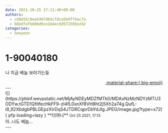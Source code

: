 ```yaml
---
date: 2021-10-25 17:11:48+09:00
authors:
  - cdde55c9ea4307d65cfdca5b9ff4ac7a
  - 56bdfafb606d9ce1b4ecdd572595e242
categories:
  - Seoyeon
---
```


# 1-90040180

<div class="post-container" markdown="1">
<div class="content-container md-sidebar__scrollwrap" markdown="1">

나 지금 베놈 보러가는듕

</div>
</div>

<div style="text-align: right;" markdown="1">
<a href="https://weverse.io/fromis9/fanpost/1-90040180" style="text-align: right;">:material-share:{.big-emoji}</a>
</div>
---

<div class="comments-container md-sidebar__scrollwrap" markdown="1">
<div class="comment" markdown="1">
<div class='id-container' markdown="1">
![](https://phinf.wevpstatic.net/MjAyNDEyMDZfMTk0/MDAxNzMzNDYzMTU3ODYw.tGTD1QfitfecHkFF9-zI4fL0xnXf8VH8ht2j5Xh2a74g.QufL-i9_92XbdgbPBLGEpzXIrDqS4JTDRCqprDbYdJIg.JPEG/image.jpg?type=s72){ pfp loading=lazy }
**<span class="artist">더여니</span>** <small>Oct 25 2021, 17:13</small><br>
</div>
<div class='comment-body' markdown="1">
아..나도 베놈...
</div>
</div>
</div>
---
